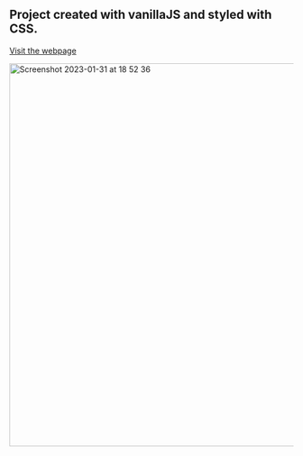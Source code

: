 ## Project created with vanillaJS and styled with CSS.


[Visit the webpage](https://todo-vanillajs-css.vercel.app/)

<img width="680" alt="Screenshot 2023-01-31 at 18 52 36" src="https://user-images.githubusercontent.com/100241036/215891997-ab7aeccf-7e5d-48b6-9b55-8096eff2ddc6.png">
